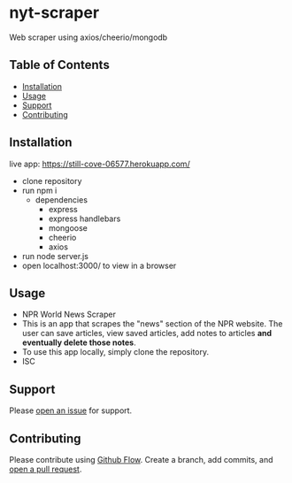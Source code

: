 # nyt-scraper
Web scraper using axios/cheerio/mongodb


## Table of Contents

- [Installation](#installation)
- [Usage](#usage)
- [Support](#support)
- [Contributing](#contributing)

## Installation

live app: https://still-cove-06577.herokuapp.com/

- clone repository
- run npm i
    - dependencies
        - express
        - express handlebars
        - mongoose
        - cheerio
        - axios
- run node server.js
- open localhost:3000/ to view in a browser

## Usage

- NPR World News Scraper
- This is an app that scrapes the "news" section of the NPR website. The user can save articles, view saved articles, add notes to articles **and eventually delete those notes**.
- To use this app locally, simply clone the repository.
- ISC

## Support

Please [open an issue](https://github.com/jazznerd206/nyt-scraper/issues/new) for support.

## Contributing

Please contribute using [Github Flow](https://guides.github.com/introduction/flow/). Create a branch, add commits, and [open a pull request](https://github.com/jazznerd206/nyt-scraper/compare/).
